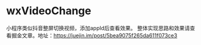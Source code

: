 # wxVideoChange
小程序类似抖音整屏切换视频，添加appId后查看效果。
整体实现思路和效果请查看掘金文章。地址：https://juejin.im/post/5bea9075f265da611f073ce3
